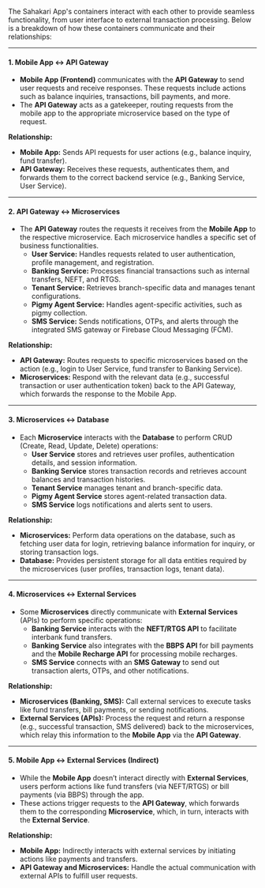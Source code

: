 The Sahakari App's containers interact with each other to provide seamless functionality, from user interface to external transaction processing. Below is a breakdown of how these containers communicate and their relationships:

***

#### **1\. Mobile App ↔ API Gateway**

* **Mobile App (Frontend)** communicates with the **API Gateway** to send user requests and receive responses. These requests include actions such as balance inquiries, transactions, bill payments, and more.
* The **API Gateway** acts as a gatekeeper, routing requests from the mobile app to the appropriate microservice based on the type of request.

**Relationship:**

* **Mobile App:** Sends API requests for user actions (e.g., balance inquiry, fund transfer).
* **API Gateway:** Receives these requests, authenticates them, and forwards them to the correct backend service (e.g., Banking Service, User Service).

***

#### **2\. API Gateway ↔ Microservices**

* The **API Gateway** routes the requests it receives from the **Mobile App** to the respective microservice. Each microservice handles a specific set of business functionalities.
    * **User Service:** Handles requests related to user authentication, profile management, and registration.
    * **Banking Service:** Processes financial transactions such as internal transfers, NEFT, and RTGS.
    * **Tenant Service:** Retrieves branch-specific data and manages tenant configurations.
    * **Pigmy Agent Service:** Handles agent-specific activities, such as pigmy collection.
    * **SMS Service:** Sends notifications, OTPs, and alerts through the integrated SMS gateway or Firebase Cloud Messaging (FCM).

**Relationship:**

* **API Gateway:** Routes requests to specific microservices based on the action (e.g., login to User Service, fund transfer to Banking Service).
* **Microservices:** Respond with the relevant data (e.g., successful transaction or user authentication token) back to the API Gateway, which forwards the response to the Mobile App.

***

#### **3\. Microservices ↔ Database**

* Each **Microservice** interacts with the **Database** to perform CRUD (Create, Read, Update, Delete) operations:
    * **User Service** stores and retrieves user profiles, authentication details, and session information.
    * **Banking Service** stores transaction records and retrieves account balances and transaction histories.
    * **Tenant Service** manages tenant and branch-specific data.
    * **Pigmy Agent Service** stores agent-related transaction data.
    * **SMS Service** logs notifications and alerts sent to users.

**Relationship:**

* **Microservices:** Perform data operations on the database, such as fetching user data for login, retrieving balance information for inquiry, or storing transaction logs.
* **Database:** Provides persistent storage for all data entities required by the microservices (user profiles, transaction logs, tenant data).

***

#### **4\. Microservices ↔ External Services**

* Some **Microservices** directly communicate with **External Services** (APIs) to perform specific operations:
    * **Banking Service** interacts with the **NEFT/RTGS API** to facilitate interbank fund transfers.
    * **Banking Service** also integrates with the **BBPS API** for bill payments and the **Mobile Recharge API** for processing mobile recharges.
    * **SMS Service** connects with an **SMS Gateway** to send out transaction alerts, OTPs, and other notifications.

**Relationship:**

* **Microservices (Banking, SMS):** Call external services to execute tasks like fund transfers, bill payments, or sending notifications.
* **External Services (APIs):** Process the request and return a response (e.g., successful transaction, SMS delivered) back to the microservices, which relay this information to the **Mobile App** via the **API Gateway**.

***

#### **5\. Mobile App ↔ External Services \(Indirect\)**

* While the **Mobile App** doesn’t interact directly with **External Services**, users perform actions like fund transfers (via NEFT/RTGS) or bill payments (via BBPS) through the app.
* These actions trigger requests to the **API Gateway**, which forwards them to the corresponding **Microservice**, which, in turn, interacts with the **External Service**.

**Relationship:**

* **Mobile App:** Indirectly interacts with external services by initiating actions like payments and transfers.
* **API Gateway and Microservices:** Handle the actual communication with external APIs to fulfill user requests.